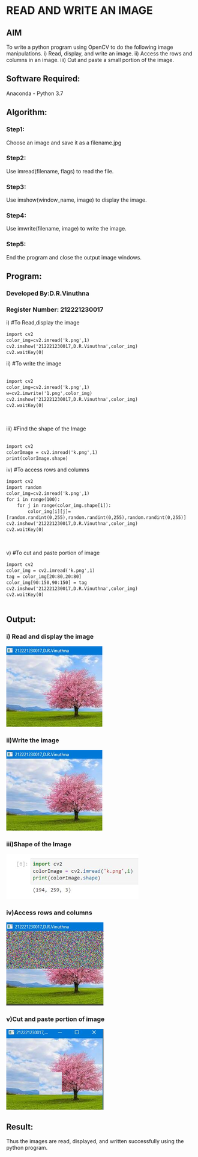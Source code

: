 # READ AND WRITE AN IMAGE
## AIM
To write a python program using OpenCV to do the following image manipulations.
i) Read, display, and write an image.
ii) Access the rows and columns in an image.
iii) Cut and paste a small portion of the image.

## Software Required:
Anaconda - Python 3.7
## Algorithm:
### Step1:
Choose an image and save it as a filename.jpg
### Step2:
Use imread(filename, flags) to read the file.
### Step3:
Use imshow(window_name, image) to display the image.
### Step4:
Use imwrite(filename, image) to write the image.
### Step5:
End the program and close the output image windows.
## Program:
### Developed By:D.R.Vinuthna
### Register Number: 212221230017
i) #To Read,display the image
```
import cv2
color_img=cv2.imread('k.png',1)
cv2.imshow('212221230017,D.R.Vinuthna',color_img)
cv2.waitKey(0)

```
ii) #To write the image
```

import cv2
color_img=cv2.imread('k.png',1)
w=cv2.imwrite('1.png',color_img)
cv2.imshow('212221230017,D.R.Vinuthna',color_img)
cv2.waitKey(0)



```
iii) #Find the shape of the Image
```python3

import cv2
colorImage = cv2.imread('k.png',1)
print(colorImage.shape)

```
iv) #To access rows and columns

```python3
import cv2
import random
color_img=cv2.imread('k.png',1)
for i in range(100):
    for j in range(color_img.shape[1]):
        color_img[i][j]=[random.randint(0,255),random.randint(0,255),random.randint(0,255)]
cv2.imshow('212221230017,D.R.Vinuthna',color_img)
cv2.waitKey(0)



```
v) #To cut and paste portion of image
```python3
import cv2
color_img = cv2.imread('k.png',1)
tag = color_img[20:80,20:80]
color_img[90:150,90:150] = tag
cv2.imshow('212221230017,D.R.Vinuthna',color_img)
cv2.waitKey(0)


```

## Output:

### i) Read and display the image

![output](https://github.com/VINUTHNA-2004/Read-and-Write-Image/blob/main/v1.JPG?raw=true)

### ii)Write the image

![output](https://github.com/VINUTHNA-2004/Read-and-Write-Image/blob/main/v2.JPG?raw=true)

### iii)Shape of the Image
![output](https://github.com/VINUTHNA-2004/Read-and-Write-Image/blob/main/v3.JPG?raw=true)

### iv)Access rows and columns
![output](https://github.com/VINUTHNA-2004/Read-and-Write-Image/blob/main/v4.JPG?raw=true)

### v)Cut and paste portion of image
![output](https://github.com/VINUTHNA-2004/Read-and-Write-Image/blob/main/v5.JPG?raw=true)

## Result:
Thus the images are read, displayed, and written successfully using the python program.



